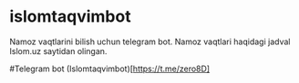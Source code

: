 # islomtaqvimbot
 Namoz vaqtlarini bilish uchun telegram bot. Namoz vaqtlari haqidagi jadval Islom.uz saytidan olingan.

#Telegram bot
(Islomtaqvimbot)[https://t.me/zero8D]
